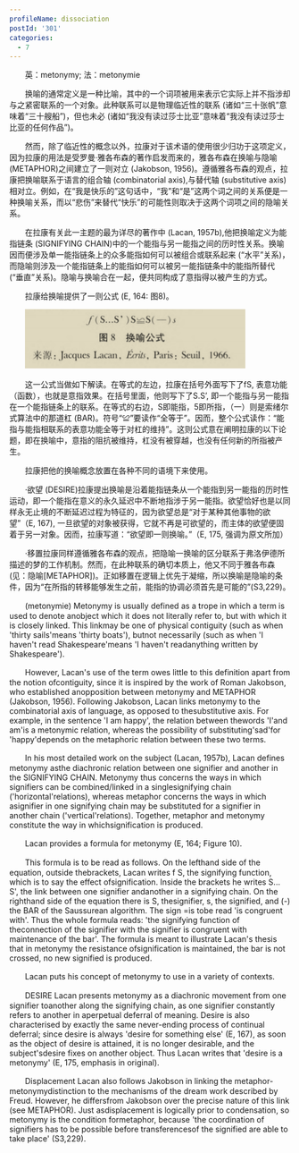 ```yaml
---
profileName: dissociation
postId: '301'
categories:
  - 7
---
```

‌‌‌‌　　英：metonymy; 法：metonymie


‌‌‌‌　　换喻的通常定义是一种比喻，其中的一个词项被用来表示它实际上并不指涉却与之紧密联系的一个对象。此种联系可以是物理临近性的联系 (诸如“三十张帆”意味着“三十艘船”)，但也未必 (诸如“我没有读过莎士比亚”意味着“我没有读过莎士比亚的任何作品”)。

‌‌‌‌　　然而，除了临近性的概念以外，拉康对于该术语的使用很少归功于这项定义，因为拉康的用法是受罗曼·雅各布森的著作启发而来的，雅各布森在换喻与隐喻 (METAPHOR)之间建立了一则对立 (Jakobson, 1956)。遵循雅各布森的观点，拉康把换喻联系于语言的组合轴 (combinatorial axis),与替代轴 (substitutive axis)相对立。例如，在“我是快乐的”这句话中，“我”和“是”这两个词之间的关系便是一种换喻关系，而以“悲伤”来替代“快乐”的可能性则取决于这两个词项之间的隐喻关系。

‌‌‌‌　　在拉康有关此一主题的最为详尽的著作中 (Lacan, 1957b),他把换喻定义为能指链条 (SIGNIFYING CHAIN)中的一个能指与另一能指之间的历时性关系。换喻因而便涉及单一能指链条上的众多能指如何可以被组合或联系起来 (“水平”关系)，而隐喻则涉及一个能指链条上的能指如何可以被另一能指链条中的能指所替代 (“垂直”关系)。隐喻与换喻合在一起，便共同构成了意指得以被产生的方式。

‌‌‌‌　　拉康给换喻提供了一则公式 (E, 164: 图8)。

‌‌‌‌　　![Pasted image 20230703143746.png](https://raw.githubusercontent.com/bunong1937/picx-images-hosting/master/picgo/Pasted%20image%2020230703143746.png)

‌‌‌‌　　这一公式当做如下解读。在等式的左边，拉康在括号外面写下了fS, 表意功能（函数），也就是意指效果。在括号里面，他则写下了S.S’, 即一个能指与另一能指在一个能指链条上的联系。在等式的右边，S即能指，5即所指，（一）则是索绪尔式算法中的那道杠 (BAR)。符号“≌”要读作“全等于”。因而，整个公式读作：“能指与能指相联系的表意功能全等于对杠的维持”。这则公式意在阐明拉康的以下论题，即在换喻中，意指的阻抗被维持，杠没有被穿越，也没有任何新的所指被产生。

‌‌‌‌　　拉康把他的换喻概念放置在各种不同的语境下来使用。

‌‌‌‌　　·欲望 (DESIRE)拉康提出换喻是沿着能指链条从一个能指到另一能指的历时性运动，即一个能指在意义的永久延迟中不断地指涉于另一能指。欲望恰好也是以同样永无止境的不断延迟过程为特征的，因为欲望总是“对于某种其他事物的欲望”（E, 167), 一旦欲望的对象被获得，它就不再是可欲望的，而主体的欲望便固着于另一对象。因而，拉康写道：“欲望即一则换喻。”（E, 175, 强调为原文所加）

‌‌‌‌　　·移置拉康同样遵循雅各布森的观点，把隐喻一换喻的区分联系于弗洛伊德所描述的梦的工作机制。然而，在此种联系的确切本质上，他又不同于雅各布森 (见：隐喻[METAPHOR])。正如移置在逻辑上优先于凝缩，所以换喻是隐喻的条件，因为“在所指的转移能够发生之前，能指的协调必须首先是可能的”(S3,229)。


‌‌‌‌　　(metonymie) Metonymy is usually defined as a trope in which a term is used to denote anobject which it does not literally refer to, but with which it is closely linked. This linkmay be one of physical contiguity (such as when 'thirty sails'means 'thirty boats'), butnot necessarily (such as when 'I haven't read Shakespeare'means 'I haven't readanything written by Shakespeare').

‌‌‌‌　　However, Lacan's use of the term owes little to this definition apart from the notion ofcontiguity, since it is inspired by the work of Roman Jakobson, who established anopposition between metonymy and METAPHOR (Jakobson, 1956). Following Jakobson, Lacan links metonymy to the combinatorial axis of language, as opposed to thesubstitutive axis. For example, in the sentence 'I am happy', the relation between thewords 'I'and am'is a metonymic relation, whereas the possibility of substituting'sad'for 'happy'depends on the metaphoric relation between these two terms.

‌‌‌‌　　In his most detailed work on the subject (Lacan, 1957b), Lacan defines metonymy asthe diachronic relation between one signifier and another in the SIGNIFYING CHAIN. Metonymy thus concerns the ways in which signifiers can be combined/linked in a singlesignifying chain ('horizontal'relations), whereas metaphor concerns the ways in which asignifier in one signifying chain may be substituted for a signifier in another chain ('vertical'relations). Together, metaphor and metonymy constitute the way in whichsignification is produced.

‌‌‌‌　　Lacan provides a formula for metonymy (E, 164; Figure 10).

‌‌‌‌　　This formula is to be read as follows. On the lefthand side of the equation, outside thebrackets, Lacan writes f S, the signifying function, which is to say the effect ofsignification. Inside the brackets he writes S... S', the link between one signifier andanother in a signifying chain. On the righthand side of the equation there is S, thesignifier, s, the signified, and (-) the BAR of the Saussurean algorithm. The sign =is tobe read 'is congruent with'. Thus the whole formula reads: 'the signifying function of theconnection of the signifier with the signifier is congruent with maintenance of the bar'. The formula is meant to illustrate Lacan's thesis that in metonymy the resistance ofsignification is maintained, the bar is not crossed, no new signified is produced.

‌‌‌‌　　Lacan puts his concept of metonymy to use in a variety of contexts.

‌‌‌‌　　DESIRE Lacan presents metonymy as a diachronic movement from one signifier toanother along the signifying chain, as one signifier constantly refers to another in aperpetual deferral of meaning. Desire is also characterised by exactly the same never-ending process of continual deferral; since desire is always 'desire for something else' (E, 167), as soon as the object of desire is attained, it is no longer desirable, and the subject'sdesire fixes on another object. Thus Lacan writes that 'desire is a metonymy' (E, 175, emphasis in original).

‌‌‌‌　　Displacement Lacan also follows Jakobson in linking the metaphor-metonymydistinction to the mechanisms of the dream work described by Freud. However, he differsfrom Jakobson over the precise nature of this link (see METAPHOR). Just asdisplacement is logically prior to condensation, so metonymy is the condition formetaphor, because 'the coordination of signifiers has to be possible before transferencesof the signified are able to take place' (S3,229).

